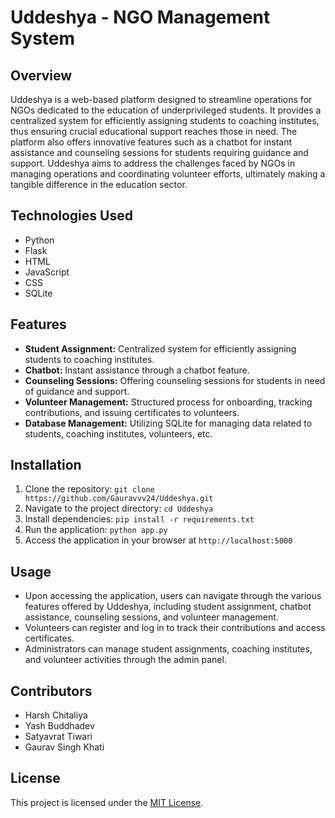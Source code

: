 # Uddeshya - NGO Management System

## Overview
Uddeshya is a web-based platform designed to streamline operations for NGOs dedicated to the education of underprivileged students. It provides a centralized system for efficiently assigning students to coaching institutes, thus ensuring crucial educational support reaches those in need. The platform also offers innovative features such as a chatbot for instant assistance and counseling sessions for students requiring guidance and support. Uddeshya aims to address the challenges faced by NGOs in managing operations and coordinating volunteer efforts, ultimately making a tangible difference in the education sector.

## Technologies Used
- Python
- Flask
- HTML
- JavaScript
- CSS
- SQLite

## Features
- **Student Assignment:** Centralized system for efficiently assigning students to coaching institutes.
- **Chatbot:** Instant assistance through a chatbot feature.
- **Counseling Sessions:** Offering counseling sessions for students in need of guidance and support.
- **Volunteer Management:** Structured process for onboarding, tracking contributions, and issuing certificates to volunteers.
- **Database Management:** Utilizing SQLite for managing data related to students, coaching institutes, volunteers, etc.

## Installation
1. Clone the repository: `git clone https://github.com/Gauravvv24/Uddeshya.git`
2. Navigate to the project directory: `cd Uddeshya`
3. Install dependencies: `pip install -r requirements.txt`
4. Run the application: `python app.py`
5. Access the application in your browser at `http://localhost:5000`

## Usage
- Upon accessing the application, users can navigate through the various features offered by Uddeshya, including student assignment, chatbot assistance, counseling sessions, and volunteer management.
- Volunteers can register and log in to track their contributions and access certificates.
- Administrators can manage student assignments, coaching institutes, and volunteer activities through the admin panel.

## Contributors
- Harsh Chitaliya
- Yash Buddhadev
- Satyavrat Tiwari
- Gaurav Singh Khati

## License
This project is licensed under the [MIT License](LICENSE).
